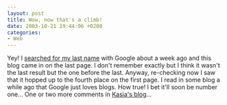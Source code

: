 ```yaml
---
layout: post
title: Wow, now that's a climb!
date: 2003-10-21 19:44:06 +0200
categories:
- Web
---
```

Yey! I <a href="http://www.google.com/search?q=rusiczki">searched for my last name</a> with Google about a week ago and this blog came in on the last page. I don't remember exactly but I think it wasn't the last result but the one before the last. Anyway, re-checking now I saw that it hopped up to the fourth place on the first page. I read in some blog a while ago that Google just loves blogs. How true! I bet it'll soon be number one... One or two more comments in <a href="http://www.unix-girl.com/blog/">Kasia's blog</a>...

